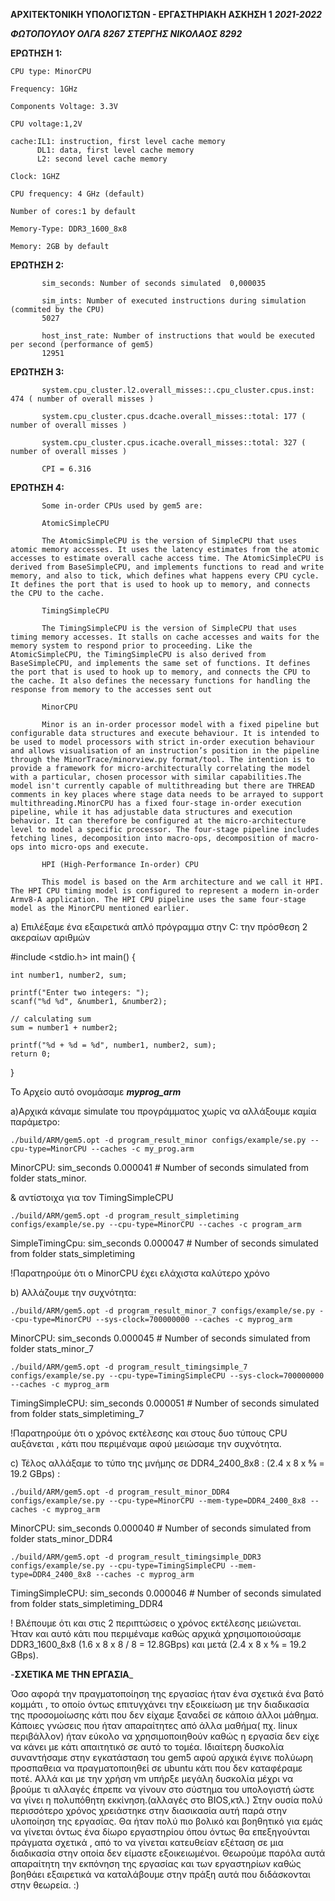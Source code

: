 **ΑΡΧΙΤΕΚΤΟΝΙΚΗ ΥΠΟΛΟΓΙΣΤΩΝ - ΕΡΓΑΣΤΗΡΙΑΚΗ ΑΣΚΗΣΗ 1**
            _**2021-2022**_
 
 _**ΦΩΤΟΠΟΥΛΟΥ ΟΛΓΑ   8267**_
 _**ΣΤΕΡΓΗΣ ΝΙΚΟΛΑΟΣ 8292**_
 
 
 **ΕΡΩΤΗΣΗ 1:**

    CPU type: MinorCPU

    Frequency: 1GHz

    Components Voltage: 3.3V

    CPU voltage:1,2V

    cache:IL1: instruction, first level cache memory 
          DL1: data, first level cache memory
          L2: second level cache memory 
          
    Clock: 1GHZ
    
    CPU frequency: 4 GHz (default)

    Number of cores:1 by default

    Memory-Type: DDR3_1600_8x8

    Memory: 2GB by default

**ΕΡΩΤΗΣΗ 2:**

           sim_seconds: Number of seconds simulated  0,000035                                                                                                    

           sim_ints: Number of executed instructions during simulation (commited by the CPU) 
           5027

           host_inst_rate: Number of instructions that would be executed per second (performance of gem5)
           12951

**ΕΡΩΤΗΣΗ 3:** 

           system.cpu_cluster.l2.overall_misses::.cpu_cluster.cpus.inst: 474 ( number of overall misses )

           system.cpu_cluster.cpus.dcache.overall_misses::total: 177 ( number of overall misses )

           system.cpu_cluster.cpus.icache.overall_misses::total: 327 ( number of overall misses )

           CPI = 6.316

**ΕΡΩΤΗΣΗ 4:**

           Some in-order CPUs used by gem5 are:

           AtomicSimpleCPU

           The AtomicSimpleCPU is the version of SimpleCPU that uses atomic memory accesses. It uses the latency estimates from the atomic accesses to estimate overall cache access time. The AtomicSimpleCPU is derived from BaseSimpleCPU, and implements functions to read and write memory, and also to tick, which defines what happens every CPU cycle. It defines the port that is used to hook up to memory, and connects the CPU to the cache.

           TimingSimpleCPU

           The TimingSimpleCPU is the version of SimpleCPU that uses timing memory accesses. It stalls on cache accesses and waits for the memory system to respond prior to proceeding. Like the AtomicSimpleCPU, the TimingSimpleCPU is also derived from BaseSimpleCPU, and implements the same set of functions. It defines the port that is used to hook up to memory, and connects the CPU to the cache. It also defines the necessary functions for handling the response from memory to the accesses sent out

           MinorCPU

           Minor is an in-order processor model with a fixed pipeline but configurable data structures and execute behaviour. It is intended to be used to model processors with strict in-order execution behaviour and allows visualisation of an instruction’s position in the pipeline through the MinorTrace/minorview.py format/tool. The intention is to provide a framework for micro-architecturally correlating the model with a particular, chosen processor with similar capabilities.The model isn't currently capable of multithreading but there are THREAD comments in key places where stage data needs to be arrayed to support multithreading.MinorCPU has a fixed four-stage in-order execution pipeline, while it has adjustable data structures and execution behavior. It can therefore be configured at the micro-architecture level to model a specific processor. The four-stage pipeline includes fetching lines, decomposition into macro-ops, decomposition of macro-ops into micro-ops and execute.

           HPI (High-Performance In-order) CPU

           This model is based on the Arm architecture and we call it HPI. The HPI CPU timing model is configured to represent a modern in-order Armv8-A application. The HPI CPU pipeline uses the same four-stage model as the MinorCPU mentioned earlier.


a) Επιλέξαμε ένα εξαιρετικά απλό πρόγραμμα στην C: την πρόσθεση 2 ακεραίων αριθμών 

#include <stdio.h>
int main() {    

    int number1, number2, sum;
    
    printf("Enter two integers: ");
    scanf("%d %d", &number1, &number2);

    // calculating sum
    sum = number1 + number2;      
    
    printf("%d + %d = %d", number1, number2, sum);
    return 0;
}

Το Αρχείο αυτό ονομάσαμε _**myprog_arm**_ 

a)Αρχικά κάναμε simulate του προγράμματος χωρίς να αλλάξουμε καμία παράμετρο:

    ./build/ARM/gem5.opt -d program_result_minor configs/example/se.py --cpu-type=MinorCPU --caches -c my_prog.arm  

MinorCPU: sim_seconds 0.000041 # Number of seconds simulated from folder stats_minor.

& αντίστοιχα για τον TimingSimpleCPU 

    ./build/ARM/gem5.opt -d program_result_simpletiming configs/example/se.py --cpu-type=MinorCPU --caches -c program_arm

SimpleTimingCpu: sim_seconds 0.000047 # Number of seconds simulated from folder stats_simpletiming 

!Παρατηρούμε ότι ο ΜinorCPU έχει ελάχιστα καλύτερο χρόνο


b) Αλλάζουμε την συχνότητα: 

    ./build/ARM/gem5.opt -d program_result_minor_7 configs/example/se.py --cpu-type=MinorCPU --sys-clock=700000000 --caches -c myprog_arm
MinorCPU: sim_seconds 0.000045 # Number of seconds simulated from folder stats_minor_7

    ./build/ARM/gem5.opt -d program_result_timingsimple_7 configs/example/se.py --cpu-type=TimingSimpleCPU --sys-clock=700000000 --caches -c myprog_arm

TimingSimpleCPU: sim_seconds 0.000051 # Number of seconds simulated from folder stats_simpletiming_7

!Παρατηρούμε ότι ο χρόνος εκτέλεσης και στους δυο τύπους CPU αυξάνεται , κάτι που περιμέναμε αφού μειώσαμε την συχνότητα.


c) Τέλος αλλάξαμε το τύπο της μνήμης σε  DDR4_2400_8x8 : (2.4 x 8 x 8⁄8 = 19.2 GBps) :

    ./build/ARM/gem5.opt -d program_result_minor_DDR4 configs/example/se.py --cpu-type=MinorCPU --mem-type=DDR4_2400_8x8 --caches -c myprog_arm

MinorCPU: sim_seconds 0.000040 # Number of seconds simulated from folder stats_minor_DDR4

    ./build/ARM/gem5.opt -d program_result_timingsimple_DDR3 configs/example/se.py --cpu-type=TimingSimpleCPU --mem-type=DDR4_2400_8x8 --caches -c myprog_arm

TimingSimpleCPU: sim_seconds 0.000046 # Number of seconds simulated from folder stats_simpletiming_DDR4

! Βλέπουμε ότι και στις 2 περιπτώσεις ο χρόνος εκτέλεσης μειώνεται. Ήταν και αυτό κάτι που περιμέναμε καθώς αρχικά χρησιμοποιούσαμε DDR3_1600_8x8 (1.6 x 8 x 8 / 8 = 12.8GBps) και μετά (2.4 x 8 x 8⁄8 = 19.2 GBps).



-**ΣΧΕΤΙΚΑ ΜΕ ΤΗΝ ΕΡΓΑΣΙΑ**_

Όσο αφορά την πραγματοποίηση της εργασίας ήταν ένα σχετικά ένα βατό κομμάτι , το οποίο όντως επιτυγχάνει την εξοικείωση με την διαδικασία της προσομοίωσης κάτι που δεν είχαμε ξαναδεί σε κάποιο άλλοι μάθημα. Κάποιες γνώσεις που ήταν απαραίτητες από άλλα μαθήμα( πχ. linux περιβάλλον) ήταν εύκολο να χρησιμοποιηθούν καθώς η εργασία δεν είχε να κάνει με κάτι απαιτητικό σε αυτό το τομέα. 
Ιδιαίτερη δυσκολία συναντήσαμε στην εγκατάσταση του gem5 αφού αρχικά έγινε πολύωρη προσπαθεια να πραγματοποιηθεί σε ubuntu κάτι που δεν καταφέραμε ποτέ. Αλλά και με την χρήση vm υπήρξε μεγάλη δυσκολία μέχρι να βρούμε τι αλλαγές έπρεπε να γίνουν στο σύστημα του υπολογιστή ώστε να γίνει η πολυπόθητη εκκίνηση.(αλλαγές στο BIOS,κτλ.)
Στην ουσία πολύ περισσότερο χρόνος χρειάστηκε στην διασικασία αυτή παρά στην υλοποίηση της εργασίας.
Θα ήταν πολύ πιο βολικό και βοηθητικό για εμάς να γίνεται όντως ένα δίωρο εργαστηρίου όπου όντως θα επεξηγούνται πράγματα σχετικά , από το να γίνεται κατευθείαν εξέταση σε μια διαδικασία στην οποία δεν είμαστε εξοικειωμένοι.
Θεωρούμε παρόλα αυτά απαραίτητη την εκπόνηση της εργασίας και των εργαστηρίων καθώς βοηθάει εξαιρετικά να καταλάβουμε στην πράξη αυτά που διδάσκονται στην θεωρεία. :) 
 

